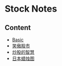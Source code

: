 # Stock Notes
## Content
- [Basic](notes/basic-notes.md)
- [笑傲股市](books/xiao-ao-gu-shi.md)
- [炒股的智慧](books/chao-gu-de-zhi-hui.md)
- [日本蜡烛图](books/ri-ben-la-zhu-tu-ji-shu.md)
